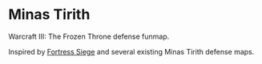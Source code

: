 # Minas Tirith

Warcraft III: The Frozen Throne defense funmap.

Inspired by [Fortress Siege](https://www.hiveworkshop.com/threads/fortress-siege-1-78b.82927/) and several existing Minas Tirith defense maps.